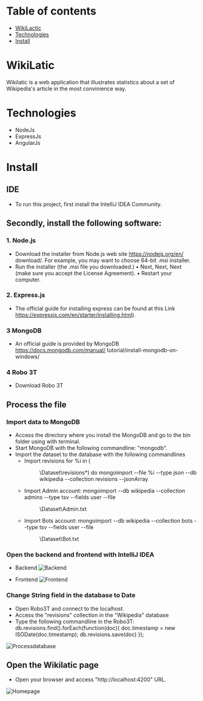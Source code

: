 # Table of contents
* [WikiLactic](README.md#wikilatic)
* [Technologies](README.md#technologies)
* [Install](README.md#install)

# WikiLatic
Wikilatic is a web application that illustrates statistics about a set of Wikipedia's article in the most convinience way.

# Technologies
* NodeJs
* ExpressJs
* AngularJs

# Install

## IDE
- To run this project, first install the IntelliJ IDEA Community.

## Secondly, install the following software:
### 1. Node.js 
- Download the installer from Node.js web site https://nodejs.org/en/ download/. For example, you may want to choose 64-bit .msi installer.
- Run the installer (the .msi file you downloaded.) • Next, Next, Next (make sure you accept the License Agreement). • Restart your computer.

### 2. Express.js
- The official guide for installing express can be found at this Link https://expressjs.com/en/starter/installing.html).

### 3 MongoDB
- An official guide is provided by MongoDB https://docs.mongodb.com/manual/ tutorial/install-mongodb-on-windows/

### 4 Robo 3T
- Download Robo 3T

## Process the file
### Import data to MongoDB
- Access the directory where you install the MongoDB and go to the bin folder using with terminal.
- Start MongoDB with the following commandline: "mongodb".
- Import the dataset to the database with the following commandlines
    + Import revisions for %i in (<Dir where you put the dataset>\Dataset\revisions\*) do mongoimport --file %i --type json --db wikipedia --collection revisions --jsonArray
    + Import Admin account: mongoimport --db wikipedia --collection admins --type tsv --fields user --file <Dir where you put the dataset>\Dataset\Admin.txt
    + Import Bots account: mongoimport --db wikipedia --collection bots --type tsv --fields user --file <Dir where you put the dataset>\Dataset\Bot.txt
  
### Open the backend and frontend with IntelliJ IDEA
- Backend
![Backend](https://github.com/Jordan-Ly/WikiLatic/blob/master/image/backend.png)

- Frontend
![Frontend](https://github.com/Jordan-Ly/WikiLatic/blob/master/image/frontend.png)

### Change String field in the database to Date
- Open Robo3T and connect to the localhost.
- Access the "revisions" collection in the "Wikipedia" database
- Type the following commandline in the Robo3T: db.revisions.find().forEach(function(doc){ doc.timestamp = new ISODate(doc.timestamp); db.revisions.save(doc)
});

![Processdatabase](https://github.com/Jordan-Ly/WikiLatic/blob/master/image/Processdatabase.png)

## Open the Wikilatic page
- Open your browser and access "http://localhost:4200" URL.

![Homepage](https://github.com/Jordan-Ly/WikiLatic/blob/master/image/Wikilatic.png)


